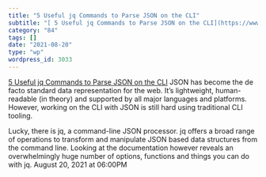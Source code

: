 ```yaml
---
title: "5 Useful jq Commands to Parse JSON on the CLI"
subtitle: "[ 5 Useful jq Commands to Parse JSON on the CLI](https://www.fabian-keller.de/blog/5-useful-jq-comma..."
category: "84"
tags: []
date: "2021-08-20"
type: "wp"
wordpress_id: 3033
---
```

[ 5 Useful jq Commands to Parse JSON on the CLI](https://www.fabian-keller.de/blog/5-useful-jq-commands-parse-json-cli/)
 JSON has become the de facto standard data representation for the web. It’s lightweight, human-readable (in theory) and supported by all major languages and platforms. However, working on the CLI with JSON is still hard using traditional CLI tooling.

Lucky, there is jq, a command-line JSON processor. jq offers a broad range of operations to transform and manipulate JSON based data structures from the command line. Looking at the documentation however reveals an overwhelmingly huge number of options, functions and things you can do with jq.
August 20, 2021 at 06:00PM